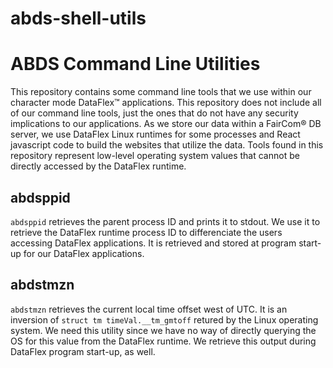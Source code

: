 # abds-shell-utils

# ABDS Command Line Utilities

This repository contains some command line tools that we use within our character mode DataFlex™ applications. This repository does not include all of our command line tools, just the ones that do not have any security implications to our applications. As we store our data within a FairCom&reg; DB server, we use DataFlex Linux runtimes for some processes and React javascript code to build the websites that utilize the data. Tools found in this repository represent low-level operating system values that cannot be directly accessed by the DataFlex runtime.

## abdsppid
<code>abdsppid</code> retrieves the parent process ID and prints it to stdout. We use it to retrieve the DataFlex runtime process ID to differenciate the users accessing DataFlex applications. It is retrieved and stored at program start-up for our DataFlex applications.

## abdstmzn
<code>abdstmzn</code> retrieves the current local time offset west of UTC. It is an inversion of <code>struct tm timeVal.__tm_gmtoff</code> retured by the Linux operating system. We need this utility since we have no way of directly querying the OS for this value from the DataFlex runtime. We retrieve this output during DataFlex program start-up, as well.
